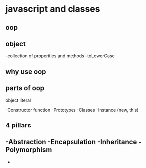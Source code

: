 # javascript and classes

## oop

## object

-collection of properities and methods
-toLowerCase

## why use oop

## parts of oop
object literal

-Constructor function
-Prototypes
-Classes
-Instance (new, this)


## 4 pillars
-Abstraction
-Encapsulation
-Inheritance
-Polymorphism
-
-